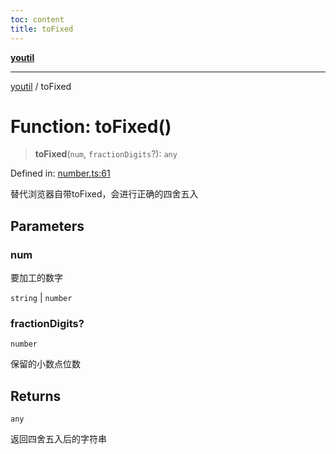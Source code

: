 ```yaml
---
toc: content
title: toFixed
---
```

[**youtil**](../README.md)

***

[youtil](../globals.md) / toFixed

# Function: toFixed()

> **toFixed**(`num`, `fractionDigits`?): `any`

Defined in: [number.ts:61](https://github.com/sxei/youtil/blob/af6f491cb17306b7a3da8a0d38d7e2a76b38fa40/src/number.ts#L61)

替代浏览器自带toFixed，会进行正确的四舍五入

## Parameters

### num

要加工的数字

`string` | `number`

### fractionDigits?

`number`

保留的小数点位数

## Returns

`any`

返回四舍五入后的字符串
